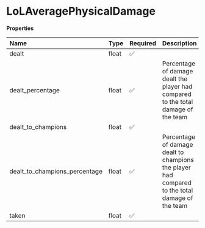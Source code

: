 # LoLAveragePhysicalDamage

**Properties**

| Name                          | Type  | Required | Description                                                                                     |
| :---------------------------- | :---- | :------- | :---------------------------------------------------------------------------------------------- |
| dealt                         | float | ✅       |                                                                                                 |
| dealt_percentage              | float | ✅       | Percentage of damage dealt the player had compared to the total damage of the team              |
| dealt_to_champions            | float | ✅       |                                                                                                 |
| dealt_to_champions_percentage | float | ✅       | Percentage of damage dealt to champions the player had compared to the total damage of the team |
| taken                         | float | ✅       |                                                                                                 |
